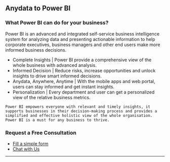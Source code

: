 ## Anydata to Power BI

### What Power BI can do for your business?
Power BI is an advanced and integrated self-service business intelligence system for analyzing data and presenting actionable information to help corporate executives, business managers and other end users make more informed business decisions.


- Complete Insights | Power BI provide a comprehensive view of the whole business with advanced analysis.
- Informed Decision | Reduce risks, increase opportunities and unlock insights to drive smart informed decisions.
- Anydata, Anywhere, Anytime | With the mobile apps and web portal, users can stay informed and get instant insights.
- Personalization | Every department and user can get a personalized view of the relative business metrics.


`Power BI empowers everyone with relevant and timely insights, it supports businesses in their decision-making process and provides a simplified and effective holistic view of the whole organisation. Power BI is a must for any business to thrive.
`

### Request a Free Consultation
* [Fill a simple form]()
* [Chat with Us](https://bit.ly/letstalkdatachat)

----


